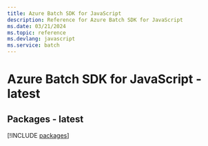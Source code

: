 ```yaml
---
title: Azure Batch SDK for JavaScript
description: Reference for Azure Batch SDK for JavaScript
ms.date: 03/21/2024
ms.topic: reference
ms.devlang: javascript
ms.service: batch
---
```

# Azure Batch SDK for JavaScript - latest
## Packages - latest
[!INCLUDE [packages](batch-index.md)]